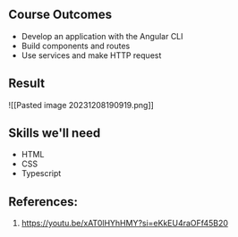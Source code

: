 ## Course Outcomes
* Develop an application with the Angular CLI
* Build components and routes
* Use services and make HTTP request

## Result
![[Pasted image 20231208190919.png]]

## Skills we'll need
* HTML
* CSS
* Typescript

## References:
1. https://youtu.be/xAT0lHYhHMY?si=eKkEU4raOFf45B20